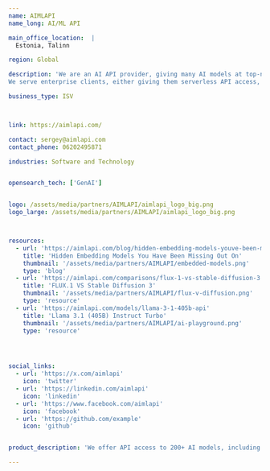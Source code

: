 ```yaml
---
name: AIMLAPI
name_long: AI/ML API

main_office_location:  |
  Estonia, Talinn

region: Global

description: 'We are an AI API provider, giving many AI models at top-notch prices and speeds. This includes image-gen, video-gen, chatting, TTS and STT AIs all in one platform.
We serve enterprise clients, either giving them serverless API access, or providing them with dedicated servers. Excited to partner with you, and share some of our business connections!'

business_type: ISV



link: https://aimlapi.com/

contact: sergey@aimlapi.com
contact_phone: 06202495871

industries: Software and Technology


opensearch_tech: ['GenAI']


logo: /assets/media/partners/AIMLAPI/aimlapi_logo_big.png
logo_large: /assets/media/partners/AIMLAPI/aimlapi_logo_big.png



resources:
  - url: 'https://aimlapi.com/blog/hidden-embedding-models-youve-been-missing-out-on'
    title: 'Hidden Embedding Models You Have Been Missing Out On'
    thumbnail: '/assets/media/partners/AIMLAPI/embedded-models.png'
    type: 'blog'
  - url: 'https://aimlapi.com/comparisons/flux-1-vs-stable-diffusion-3'
    title: 'FLUX.1 VS Stable Diffusion 3'
    thumbnail: '/assets/media/partners/AIMLAPI/flux-v-diffusion.png'
    type: 'resource'
  - url: 'https://aimlapi.com/models/llama-3-1-405b-api'
    title: 'Llama 3.1 (405B) Instruct Turbo'
    thumbnail: '/assets/media/partners/AIMLAPI/ai-playground.png'
    type: 'resource'




social_links:
  - url: 'https://x.com/aimlapi'
    icon: 'twitter'
  - url: 'https://linkedin.com/aimlapi'
    icon: 'linkedin'
  - url: 'https://www.facebook.com/aimlapi'
    icon: 'facebook'
  - url: 'https://github.com/example'
    icon: 'github'


product_description: 'We offer API access to 200+ AI models, including open-source models like LLama, Flux, Qwen - as well as closed source models like ChatGPT and Claude.'

---
```

